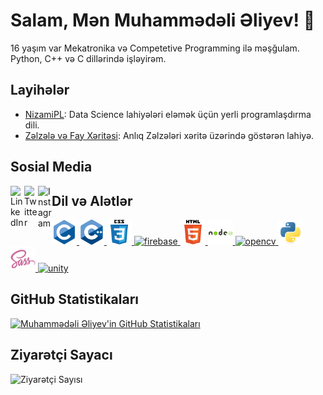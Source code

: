 <!-- Başlıq -->
# Salam, Mən Muhammədəli Əliyev! 👋

<!-- Təqdimat -->
16 yaşım var Mekatronika və Competetive Programming ilə məşğulam. Python, C++ və C dillərində işləyirəm.

<!-- Layihələr -->
## Layihələr

- [NizamiPL](link): Data Science lahiyələri eləmək üçün yerli programlaşdırma dili.
- [Zəlzələ və Fay Xəritəsi](link): Anlıq Zəlzələri xəritə üzərində göstərən lahiyə.

<!-- Sosial Media -->
## Sosial Media

[<img align="left" alt="LinkedIn" width="22px" src="https://raw.githubusercontent.com/rahuldkjain/github-profile-readme-generator/master/src/images/icons/Social/linked-in-alt.svg" />]([linkedin-link](https://www.linkedin.com/in/muhammedali-aliyev-310545234/))
[<img align="left" alt="Twitter" width="22px" src="https://raw.githubusercontent.com/rahuldkjain/github-profile-readme-generator/master/src/images/icons/Social/twitter.svg" />](https://twitter.com/meinarchi)
[<img align="left" alt="Instagram" width="22px" src="https://raw.githubusercontent.com/rahuldkjain/github-profile-readme-generator/master/src/images/icons/Social/instagram.svg" />](https://www.instagram.com/meinsoftx/)

<!-- Dil və Alətlər -->
## Dil və Alətlər
<p align="left"> <a href="https://www.cprogramming.com/" target="_blank" rel="noreferrer"> <img src="https://raw.githubusercontent.com/devicons/devicon/master/icons/c/c-original.svg" alt="c" width="40" height="40"/> </a> <a href="https://www.w3schools.com/cpp/" target="_blank" rel="noreferrer"> <img src="https://raw.githubusercontent.com/devicons/devicon/master/icons/cplusplus/cplusplus-original.svg" alt="cplusplus" width="40" height="40"/> </a> <a href="https://www.w3schools.com/css/" target="_blank" rel="noreferrer"> <img src="https://raw.githubusercontent.com/devicons/devicon/master/icons/css3/css3-original-wordmark.svg" alt="css3" width="40" height="40"/> </a> <a href="https://firebase.google.com/" target="_blank" rel="noreferrer"> <img src="https://www.vectorlogo.zone/logos/firebase/firebase-icon.svg" alt="firebase" width="40" height="40"/> </a> <a href="https://www.w3.org/html/" target="_blank" rel="noreferrer"> <img src="https://raw.githubusercontent.com/devicons/devicon/master/icons/html5/html5-original-wordmark.svg" alt="html5" width="40" height="40"/> </a> <a href="https://nodejs.org" target="_blank" rel="noreferrer"> <img src="https://raw.githubusercontent.com/devicons/devicon/master/icons/nodejs/nodejs-original-wordmark.svg" alt="nodejs" width="40" height="40"/> </a> <a href="https://opencv.org/" target="_blank" rel="noreferrer"> <img src="https://www.vectorlogo.zone/logos/opencv/opencv-icon.svg" alt="opencv" width="40" height="40"/> </a> <a href="https://www.python.org" target="_blank" rel="noreferrer"> <img src="https://raw.githubusercontent.com/devicons/devicon/master/icons/python/python-original.svg" alt="python" width="40" height="40"/> </a> <a href="https://sass-lang.com" target="_blank" rel="noreferrer"> <img src="https://raw.githubusercontent.com/devicons/devicon/master/icons/sass/sass-original.svg" alt="sass" width="40" height="40"/> </a> <a href="https://unity.com/" target="_blank" rel="noreferrer"> <img src="https://www.vectorlogo.zone/logos/unity3d/unity3d-icon.svg" alt="unity" width="40" height="40"/> </a> </p>

<!-- GitHub Statistikaları -->
## GitHub Statistikaları

[![Muhammədəli Əliyev'in GitHub Statistikaları](https://github-readme-stats.vercel.app/api?username=your-github-username&show_icons=true&theme=radical)](https://github.com/your-github-username)

<!-- Ziyarətçi Sayacı -->
## Ziyarətçi Sayacı

![Ziyarətçi Sayısı](https://profile-counter.glitch.me/your-github-username/count.svg)


